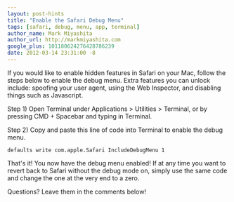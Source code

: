 ```yaml
---
layout: post-hints
title: "Enable the Safari Debug Menu"
tags: [safari, debug, menu, app, terminal]
author_name: Mark Miyashita
author_url: http://markmiyashita.com
google_plus: 101180624276428786239
date: 2012-03-14 23:31:00 -8
---
```


If you would like to enable hidden features in Safari on your Mac, follow the steps below to enable the debug menu. Extra features you can unlock include: spoofing your user agent, using the Web Inspector, and disabling things such as Javascript.

Step 1) Open Terminal under Applications > Utilities > Terminal, or by pressing CMD + Spacebar and typing in Terminal.

Step 2) Copy and paste this line of code into Terminal to enable the debug menu.

<code>defaults write com.apple.Safari IncludeDebugMenu 1</code>

That's it! You now have the debug menu enabled! If at any time you want to revert back to Safari without the debug mode on, simply use the same code and change the one at the very end to a zero.

Questions? Leave them in the comments below!
